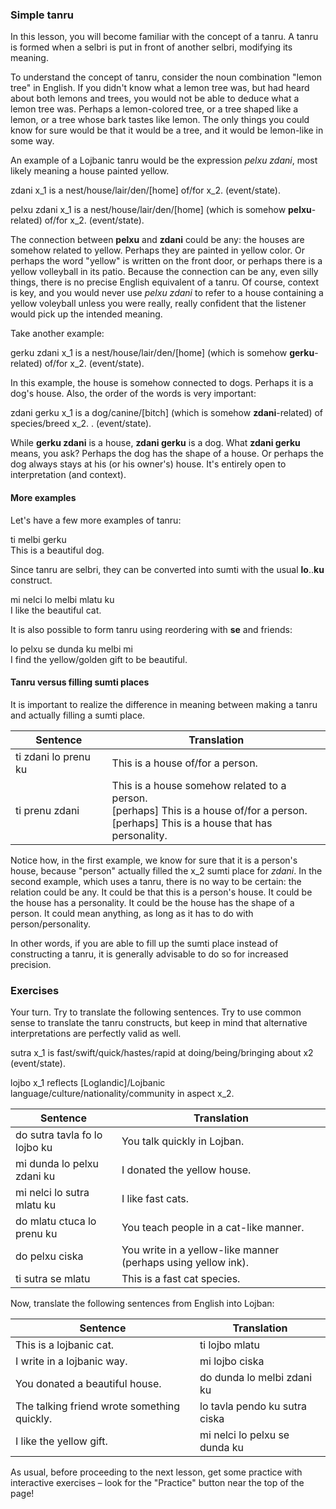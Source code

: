 <!--
### Transforming selbri
-->

<!--
The simplest type of selbri are those formed by a single word, such as the selbri _tavla_ inside the bridi _mi tavla do_.
In the previous lesson, you learned how to derive slightly more complex tanru using the words _se_, _te_, _ve_ and _re_.
In this lesson, you will learn yet another type of transformation: tanru.
-->


<!--
(there is no earlier lesson about brivla)

### Selbri and Brivla

Let's focus more in the selbri structure for now. 
Recall that, selbri is predicate relationship, for which it has sumti places: *some selbri = x_1 something x_2 something x_3 (and so on).*

The simplest type of selbri is the one formed by a single word: a brivla. For instance, **zdani**, **pelxu** are all examples of brivla.
So far, you've seen examples of selbri which were not form by simple brivla, for example: **se dunda**, where **dunda** is a brivla, and **se** is a cmavo.

When one combines two selbri, the result will be a tanru (which is a kind of selbri).
An example: **pelxu zdani** would be a **zdani** which is somehow **pelxu**-like or **pelxu**-related.
-->

### Simple tanru

In this lesson, you will become familiar with the concept of a tanru.
A tanru is formed when a selbri is put in front of another selbri, modifying its meaning.
<!--
A tanru is itself a selbri, and can combine with other selbri or tanru to form more complex tanru.
Thus _zdani vecnu_ is a tanru, as well as _pelxu zdani vecnu_, which is made from the tanru _pelxu zdani_ and the single brivla word _vecnu_.
-->
To understand the concept of tanru, consider the noun combination "lemon tree" in English.
If you didn't know what a lemon tree was, but had heard about both lemons and trees, you would not be able to deduce what a lemon tree was.
Perhaps a lemon-colored tree, or a tree shaped like a lemon, or a tree whose bark tastes like lemon.
The only things you could know for sure would be that it would be a tree, and it would be lemon-like in some way.

<!--
A tanru is closely analogous to this.
It cannot be said exactly what a _pelxu zdani_ is, but it can be said that it is definitely a _zdani_, and that it's _zdani_-like in some way.
And it could be _zdani_-like in any way.
In theory, no matter how silly or absurd the connection to zdani was, it could still truly be a _pelxu zdani_.
However, it must actually be a vecnu in the ordinary sense in order for the tanru to apply.
You could gloss zdani vecnu as home seller, or even better but worse sounding a home-type-of seller.
The place structure of a tanru is always that of the rightmost selbri.
It's also said that the left selbri modifies the right selbri.
-->

An example of a Lojbanic tanru would be the expression _pelxu zdani_, most likely meaning a house painted yellow.

<!--
We'll focus in a simple kind of tanru: two brivla tanru.
-->

<span class="definition-head">zdani</span> x_1 is a nest/house/lair/den/[home] of/for x_2.  (event/state).

<span class="definition-head">pelxu zdani</span> x_1 is a nest/house/lair/den/[home] (which is somehow **pelxu**-related) of/for x_2.  (event/state).

The connection between **pelxu** and **zdani** could be any: the houses are somehow related to yellow.
Perhaps they are painted in yellow color.
Or perhaps the word "yellow" is written on the front door, or perhaps there is a yellow volleyball in its patio.
Because the connection can be any, even silly things, there is no precise English equivalent of a tanru.
Of course, context is key, and you would never use _pelxu zdani_ to refer to a house containing a yellow voleyball unless you were really, really confident that the listener would pick up the intended meaning.

Take another example:

<span class="definition-head">gerku zdani</span> x_1 is a nest/house/lair/den/[home] (which is somehow **gerku**-related) of/for x_2.  (event/state).

In this example, the house is somehow connected to dogs.
Perhaps it is a dog's house.
Also, the order of the words is very important:

<span class="definition-head">zdani gerku</span> x_1 is a dog/canine/[bitch] (which is somehow **zdani**-related) of species/breed x_2. .  (event/state).

While **gerku zdani** is a house, **zdani gerku** is a dog.
What **zdani gerku** means, you ask?
Perhaps the dog has the shape of a house.
Or perhaps the dog always stays at his (or his owner's) house.
It's entirely open to interpretation (and context).

#### More examples

Let's have a few more examples of tanru:

<div class="translation-source">
ti melbi gerku
</div>
<div class="translation-target">
This is a beautiful dog.
</div>

Since tanru are selbri, they can be converted into sumti with the usual **lo**..**ku** construct.

<div class="translation-source">
mi nelci lo melbi mlatu ku
</div>
<div class="translation-target">
I like the beautiful cat.
</div>

It is also possible to form tanru using reordering with **se** and friends:

<div class="translation-source">
lo pelxu se dunda ku melbi mi
</div>
<div class="translation-target">
I find the yellow/golden gift to be beautiful.
</div>


#### Tanru versus filling sumti places

It is important to realize the difference in meaning between making a tanru and actually filling a sumti place.

|Sentence|Translation|
|--------|-----------|
|ti zdani lo prenu ku|This is a house of/for a person.|
|ti prenu zdani|This is a house somehow related to a person. <br/> [perhaps] This is a house of/for a person. <br/> [perhaps] This is a house that has personality.|

Notice how, in the first example, we know for sure that it is a person's house, because "person" actually filled the x_2 sumti place for _zdani_.
In the second example, which uses a tanru, there is no way to be certain: the relation could be any.
It could be that this is a person's house.
It could be the house has a personality.
It could be the house has the shape of a person.
It could mean anything, as long as it has to do with person/personality.

In other words, if you are able to fill up the sumti place instead of constructing a tanru, it is generally advisable to do so for increased precision.
<!-- Unless you want to purposely be vague... or unless context leaves the meaning of a tanru very clear. -->

### Exercises

Your turn.
Try to translate the following sentences.
Try to use common sense to translate the tanru constructs, but keep in mind that alternative interpretations are perfectly valid as well.

<span class="definition-head">sutra</span> x_1 is fast/swift/quick/hastes/rapid at doing/being/bringing about x2 (event/state).

<span class="definition-head">lojbo</span> x_1 reflects [Loglandic]/Lojbanic language/culture/nationality/community in aspect x_2.

|Sentence|Translation|
|--------|-----------|
|do sutra tavla fo lo lojbo ku|<span class="spoiler-answer">You talk quickly in Lojban.</span>|
|mi dunda lo pelxu zdani ku |<span class="spoiler-answer">I donated the yellow house.</span>|
|mi nelci lo sutra mlatu ku|<span class="spoiler-answer">I like fast cats.</span>|
|do mlatu ctuca lo prenu ku|<span class="spoiler-answer">You teach people in a cat-like manner.</span>|
|do pelxu ciska|<span class="spoiler-answer">You write in a yellow-like manner (perhaps using yellow ink).</span>|
|ti sutra se mlatu|<span class="spoiler-answer">This is a fast cat species.</span>|

Now, translate the following sentences from English into Lojban:

|Sentence|Translation|
|--------|-----------|
|This is a lojbanic cat.|<span class="spoiler-answer">ti lojbo mlatu</span>|
|I write in a lojbanic way.|<span class="spoiler-answer">mi lojbo ciska</span>|
|You donated a beautiful house.|<span class="spoiler-answer">do dunda lo melbi zdani ku</span>|
|The talking friend wrote something quickly.|<span class="spoiler-answer">lo tavla pendo ku sutra ciska</span>|
|I like the yellow gift.|<span class="spoiler-answer">mi nelci lo pelxu se dunda ku</span>|

As usual, before proceeding to the next lesson, get some practice with interactive exercises &ndash; look for the "Practice" button near the top of the page!
